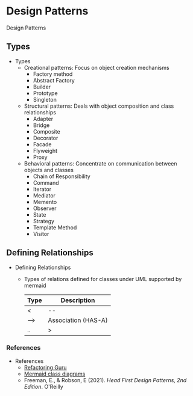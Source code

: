 # Design Patterns

Design Patterns

## Types

- Types
  - Creational patterns: Focus on object creation mechanisms
    - Factory method
    - Abstract Factory
    - Builder
    - Prototype
    - Singleton
  - Structural patterns: Deals with object composition and class relationships
    - Adapter
    - Bridge
    - Composite
    - Decorator
    - Facade
    - Flyweight
    - Proxy
  - Behavioral patterns: Concentrate on communication between objects and classes
    - Chain of Responsibility
    - Command
    - Iterator
    - Mediator
    - Memento
    - Observer
    - State
    - Strategy
    - Template Method
    - Visitor

## Defining Relationships

- Defining Relationships
  - Types of relations defined for classes under UML supported by mermaid

    Type | Description
    ---|---
    <|-- | Inheritance (IS-A) extends
    --> | Association (HAS-A)
    ..|> | Realization (implements) interface

### References

- References
  - [Refactoring Guru](https://refactoring.guru/)
  - [Mermaid class diagrams](https://mermaid.js.org/syntax/classDiagram.html)
  - Freeman, E., & Robson, E (2021). *Head First Design Patterns, 2nd Edition*. O'Reilly
